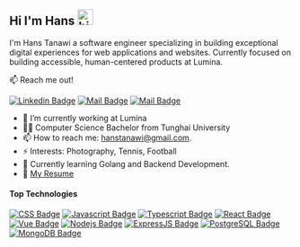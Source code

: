 ## Hi I'm Hans <img src="https://user-images.githubusercontent.com/1303154/88677602-1635ba80-d120-11ea-84d8-d263ba5fc3c0.gif" width="28px" alt="hi">

I'm Hans Tanawi a software engineer specializing in building exceptional digital experiences for web applications and websites. Currently focused on building accessible, human-centered products at Lumina.

:mailbox: Reach me out!

[![Linkedin Badge](https://img.shields.io/badge/-Ignatius_Hans_Tanawi-0e76a8?style=flat&labelColor=0e76a8&logo=linkedin&logoColor=white)](https://www.linkedin.com/in/hans-tanawi/) [![Mail Badge](https://img.shields.io/badge/-@hanstanawi-e84393?style=flat&labelColor=e84393&logo=instagram&logoColor=white)](https://instagram.com/hanstanawi) [![Mail Badge](https://img.shields.io/badge/-hanstanawi-c0392b?style=flat&labelColor=c0392b&logo=gmail&logoColor=white)](mailto:hanstanawi@gmail.com)


- 🔭 I’m currently working at Lumina
- 👨‍🎓 Computer Science Bachelor from Tunghai University
- 📫 How to reach me: hanstanawi@gmail.com.
- ⚡ Interests: Photography, Tennis, Football
- 📕 Currently learning Golang and Backend Development.
- 📄 [My Resume](./hans-tanawi-resume.pdf)

#### Top Technologies


 [![CSS Badge](https://img.shields.io/badge/-CSS-1572B6?style=for-the-badge&labelColor=black&logo=css3&logoColor=white)](#) [![Javascript Badge](https://img.shields.io/badge/-Javascript-F0DB4F?style=for-the-badge&labelColor=black&logo=javascript&logoColor=F0DB4F)](#) [![Typescript Badge](https://img.shields.io/badge/-Typescript-007acc?style=for-the-badge&labelColor=black&logo=typescript&logoColor=007acc)](#) [![React Badge](https://img.shields.io/badge/-React-61DBFB?style=for-the-badge&labelColor=black&logo=react&logoColor=61DBFB)](#) [![Vue Badge](https://img.shields.io/badge/-Vue.js-35495E?style=for-the-badge&labelColor=black&logo=vue.js&logoColor=4FC08D)](#)   [![Nodejs Badge](https://img.shields.io/badge/-Nodejs-3C873A?style=for-the-badge&labelColor=black&logo=node.js&logoColor=3C873A)](#)  [![ExpressJS Badge](https://img.shields.io/badge/Express.js-404D59?style=for-the-badge)](#) [![PostgreSQL Badge](https://img.shields.io/badge/PostgreSQL-316192?style=for-the-badge&labelColor=black&logo=postgresql&logoColor=white)](#) [![MongoDB Badge](https://img.shields.io/badge/MongoDB-4EA94B?style=for-the-badge&logo=mongodb&labelColor=black&logoColor=white)](#)

